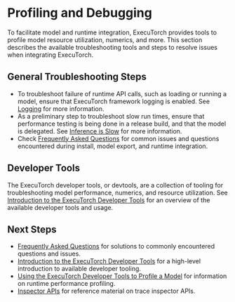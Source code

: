 # Profiling and Debugging

To facilitate model and runtime integration, ExecuTorch provides tools to profile model resource utilization, numerics, and more. This section describes the available troubleshooting tools and steps to resolve issues when integrating ExecuTorch.

## General Troubleshooting Steps

- To troubleshoot failure of runtime API calls, such as loading or running a model, ensure that ExecuTorch framework logging is enabled. See [Logging](using-executorch-runtime-integration.md#logging) for more information.
- As a preliminary step to troubleshoot slow run times, ensure that performance testing is being done in a release build, and that the model is delegated. See [Inference is Slow](using-executorch-faqs.md#inference-is-slow--performance-troubleshooting) for more information.
- Check [Frequently Asked Questions](using-executorch-faqs.md) for common issues and questions encountered during install, model export, and runtime integration.

## Developer Tools

The ExecuTorch developer tools, or devtools, are a collection of tooling for troubleshooting model performance, numerics, and resource utilization. See [Introduction to the ExecuTorch Developer Tools](devtools-overview.md) for an overview of the available developer tools and usage.

## Next Steps

- [Frequently Asked Questions](using-executorch-faqs.md) for solutions to commonly encountered questions and issues.
- [Introduction to the ExecuTorch Developer Tools](runtime-profiling.md) for a high-level introduction to available developer tooling.
- [Using the ExecuTorch Developer Tools to Profile a Model](/tutorials/devtools-integration-tutorial) for information on runtime performance profiling.
- [Inspector APIs](runtime-profiling.md) for reference material on trace inspector APIs.
